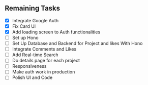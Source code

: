 ## Remaining Tasks

- [x] Integrate Google Auth
- [x] Fix Card UI
- [x] Add loading screen to Auth functionalities
- [ ] Set up Hono
- [ ] Set Up Database and Backend for Project and likes With Hono
- [ ] Integrate Comments and Likes
- [ ] Add Real-time Search
- [ ] Do details page for each project
- [ ] Responsiveness
- [ ] Make auth work in production
- [ ] Polish UI and Code
